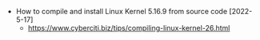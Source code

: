 


- How to compile and install Linux Kernel 5.16.9 from source code [2022-5-17]
  - https://www.cyberciti.biz/tips/compiling-linux-kernel-26.html


